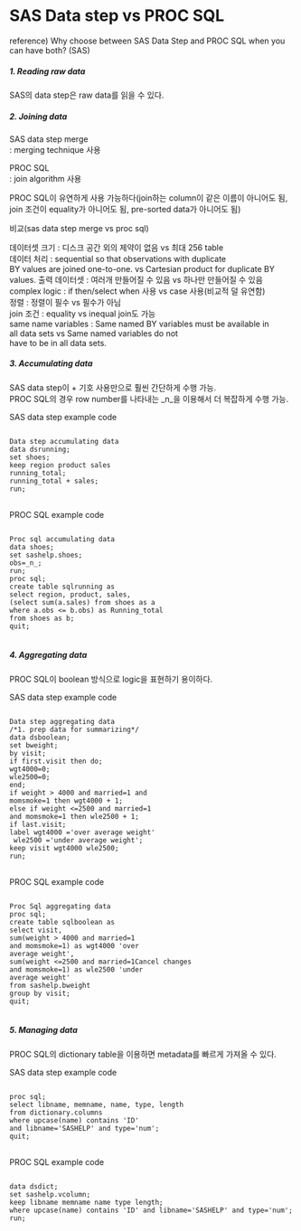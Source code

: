 # SAS Data step vs PROC SQL
reference) Why choose between SAS Data Step and PROC SQL when you can have both? (SAS)

##### 1. Reading raw data
SAS의 data step은 raw data를 읽을 수 있다.

##### 2. Joining data
SAS data step merge  
: merging technique 사용

PROC SQL  
: join algorithm 사용

PROC SQL이 유연하게 사용 가능하다(join하는 column이 같은 이름이 아니어도 됨, join 조건이 equality가 아니어도 됨, pre-sorted data가 아니어도 됨)

비교(sas data step merge vs proc sql)

데이터셋 크기 : 디스크 공간 외의 제약이 없음 vs 최대 256 table  
데이터 처리 : sequential so that observations with duplicate  
BY values are joined one-to-one. vs Cartesian product for duplicate BY values.
출력 데이터셋 : 여러개 만들어질 수 있음 vs 하나만 만들어질 수 있음  
complex logic : if then/select when 사용 vs case 사용(비교적 덜 유연함)  
정렬 : 정렬이 필수 vs 필수가 아님  
join 조건 : equality vs inequal join도 가능  
same name variables : Same named BY variables must be available in  
all data sets vs Same named variables do not  
have to be in all data sets.

##### 3. Accumulating data
SAS data step이 + 기호 사용만으로 훨씬 간단하게 수행 가능.  
PROC SQL의 경우 row number를 나타내는 _n_을 이용해서 더 복잡하게 수행 가능.

SAS data step example code
<pre>
<code>
Data step accumulating data
data dsrunning;
set shoes;
keep region product sales
running_total;
running_total + sales;
run;
</code>
</pre>

PROC SQL example code
<pre>
<code>
Proc sql accumulating data
data shoes;
set sashelp.shoes;
obs=_n_;
run;
proc sql;
create table sqlrunning as
select region, product, sales,
(select sum(a.sales) from shoes as a
where a.obs <= b.obs) as Running_total
from shoes as b;
quit;
</code>
</pre>

##### 4. Aggregating data
PROC SQL이 boolean 방식으로 logic을 표현하기 용이하다.

SAS data step example code
<pre>
<code>
Data step aggregating data
/*1. prep data for summarizing*/
data dsboolean;
set bweight;
by visit;
if first.visit then do;
wgt4000=0;
wle2500=0;
end;
if weight > 4000 and married=1 and
momsmoke=1 then wgt4000 + 1;
else if weight <=2500 and married=1
and momsmoke=1 then wle2500 + 1;
if last.visit;
label wgt4000 ='over average weight'
 wle2500 ='under average weight';
keep visit wgt4000 wle2500;
run;
</code>
</pre>

PROC SQL example code
<pre>
<code>
Proc Sql aggregating data
proc sql;
create table sqlboolean as
select visit,
sum(weight > 4000 and married=1
and momsmoke=1) as wgt4000 'over
average weight',
sum(weight <=2500 and married=1Cancel changes
and momsmoke=1) as wle2500 'under
average weight'
from sashelp.bweight
group by visit;
quit;
</code>
</pre>

##### 5. Managing data
PROC SQL의 dictionary table을 이용하면 metadata를 빠르게 가져올 수 있다.

SAS data step example code
<pre>
<code>
proc sql;
select libname, memname, name, type, length
from dictionary.columns
where upcase(name) contains 'ID'
and libname='SASHELP' and type='num';
quit;
</code>
</pre>

PROC SQL example code
<pre>
<code>
data dsdict;
set sashelp.vcolumn;
keep libname memname name type length;
where upcase(name) contains 'ID' and libname='SASHELP' and type='num';
run;
</code>
</pre>

